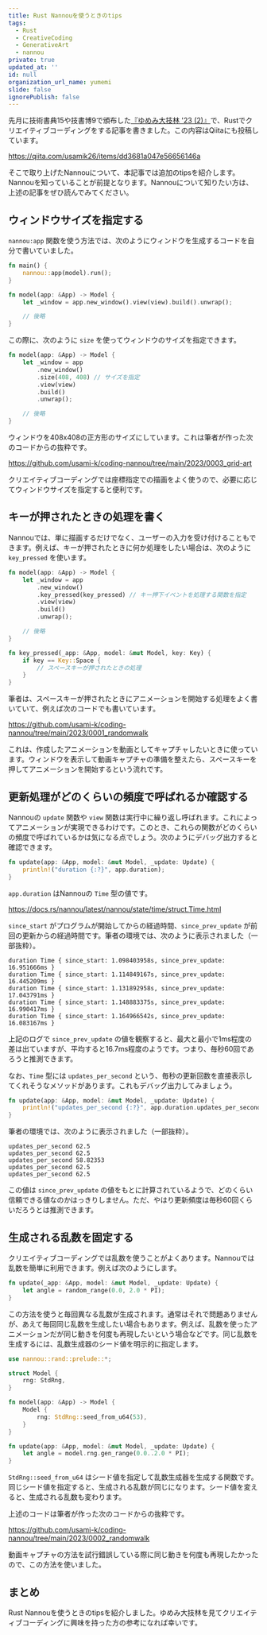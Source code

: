 ```yaml
---
title: Rust Nannouを使うときのtips
tags:
  - Rust
  - CreativeCoding
  - GenerativeArt
  - nannou
private: true
updated_at: ''
id: null
organization_url_name: yumemi
slide: false
ignorePublish: false
---
```

先月に技術書典15や技書博9で頒布した[『ゆめみ大技林 '23 (2)』](https://booth.pm/ja/items/5237542)で、Rustでクリエイティブコーディングをする記事を書きました。この内容はQiitaにも投稿しています。

https://qiita.com/usamik26/items/dd3681a047e56656146a

そこで取り上げたNannouについて、本記事では追加のtipsを紹介します。Nannouを知っていることが前提となります。Nannouについて知りたい方は、上述の記事をぜひ読んでみてください。

## ウィンドウサイズを指定する

`nannou:app` 関数を使う方法では、次のようにウィンドウを生成するコードを自分で書いていました。

```rust
fn main() {
    nannou::app(model).run();
}

fn model(app: &App) -> Model {
    let _window = app.new_window().view(view).build().unwrap();

    // 後略
}
```

この際に、次のように `size` を使ってウィンドウのサイズを指定できます。

```rust
fn model(app: &App) -> Model {
    let _window = app
        .new_window()
        .size(408, 408) // サイズを指定
        .view(view)
        .build()
        .unwrap();

    // 後略
}
```

ウィンドウを408x408の正方形のサイズにしています。これは筆者が作った次のコードからの抜粋です。

https://github.com/usami-k/coding-nannou/tree/main/2023/0003_grid-art

クリエイティブコーディングでは座標指定での描画をよく使うので、必要に応じてウィンドウサイズを指定すると便利です。

## キーが押されたときの処理を書く

Nannouでは、単に描画するだけでなく、ユーザーの入力を受け付けることもできます。例えば、キーが押されたときに何か処理をしたい場合は、次のように `key_pressed` を使います。

```rust
fn model(app: &App) -> Model {
    let _window = app
        .new_window()
        .key_pressed(key_pressed) // キー押下イベントを処理する関数を指定
        .view(view)
        .build()
        .unwrap();

    // 後略
}

fn key_pressed(_app: &App, model: &mut Model, key: Key) {
    if key == Key::Space {
        // スペースキーが押されたときの処理
    }
}
```

筆者は、スペースキーが押されたときにアニメーションを開始する処理をよく書いていて、例えば次のコードでも書いています。

https://github.com/usami-k/coding-nannou/tree/main/2023/0001_randomwalk

これは、作成したアニメーションを動画としてキャプチャしたいときに使っています。ウィンドウを表示して動画キャプチャの準備を整えたら、スペースキーを押してアニメーションを開始するという流れです。

## 更新処理がどのくらいの頻度で呼ばれるか確認する

Nannouの `update` 関数や `view` 関数は実行中に繰り返し呼ばれます。これによってアニメーションが実現できるわけです。このとき、これらの関数がどのくらいの頻度で呼ばれているかは気になる点でしょう。次のようにデバッグ出力すると確認できます。

```rust
fn update(app: &App, model: &mut Model, _update: Update) {
    println!("duration {:?}", app.duration);
}
```

`app.duration` はNannouの `Time` 型の値です。

https://docs.rs/nannou/latest/nannou/state/time/struct.Time.html

`since_start` がプログラムが開始してからの経過時間、`since_prev_update` が前回の更新からの経過時間です。筆者の環境では、次のように表示されました（一部抜粋）。

```
duration Time { since_start: 1.098403958s, since_prev_update: 16.951666ms }
duration Time { since_start: 1.114849167s, since_prev_update: 16.445209ms }
duration Time { since_start: 1.131892958s, since_prev_update: 17.043791ms }
duration Time { since_start: 1.148883375s, since_prev_update: 16.990417ms }
duration Time { since_start: 1.164966542s, since_prev_update: 16.083167ms }
```

上記のログで `since_prev_update` の値を観察すると、最大と最小で1ms程度の差は出ていますが、平均すると16.7ms程度のようです。つまり、毎秒60回であろうと推測できます。

なお、`Time` 型には `updates_per_second` という、毎秒の更新回数を直接表示してくれそうなメソッドがあります。これもデバッグ出力してみましょう。

```rust
fn update(app: &App, model: &mut Model, _update: Update) {
    println!("updates_per_second {:?}", app.duration.updates_per_second());
}
```

筆者の環境では、次のように表示されました（一部抜粋）。

```
updates_per_second 62.5
updates_per_second 62.5
updates_per_second 58.82353
updates_per_second 62.5
updates_per_second 62.5
```

この値は `since_prev_update` の値をもとに計算されているようで、どのくらい信頼できる値なのかはっきりしません。ただ、やはり更新頻度は毎秒60回くらいだろうとは推測できます。

## 生成される乱数を固定する

クリエイティブコーディングでは乱数を使うことがよくあります。Nannouでは乱数を簡単に利用できます。例えば次のようにします。

```rust
fn update(_app: &App, model: &mut Model, _update: Update) {
    let angle = random_range(0.0, 2.0 * PI);
}
```

この方法を使うと毎回異なる乱数が生成されます。通常はそれで問題ありませんが、あえて毎回同じ乱数を生成したい場合もあります。例えば、乱数を使ったアニメーションだが同じ動きを何度も再現したいという場合などです。同じ乱数を生成するには、乱数生成器のシード値を明示的に指定します。

```rust
use nannou::rand::prelude::*;

struct Model {
    rng: StdRng,
}

fn model(app: &App) -> Model {
    Model {
        rng: StdRng::seed_from_u64(53),
    }
}

fn update(app: &App, model: &mut Model, _update: Update) {
    let angle = model.rng.gen_range(0.0..2.0 * PI);
}
```

`StdRng::seed_from_u64` はシード値を指定して乱数生成器を生成する関数です。同じシード値を指定すると、生成される乱数が同じになります。シード値を変えると、生成される乱数も変わります。

上述のコードは筆者が作った次のコードからの抜粋です。

https://github.com/usami-k/coding-nannou/tree/main/2023/0002_randomwalk

動画キャプチャの方法を試行錯誤している際に同じ動きを何度も再現したかったので、この方法を使いました。

## まとめ

Rust Nannouを使うときのtipsを紹介しました。ゆめみ大技林を見てクリエイティブコーディングに興味を持った方の参考になれば幸いです。
